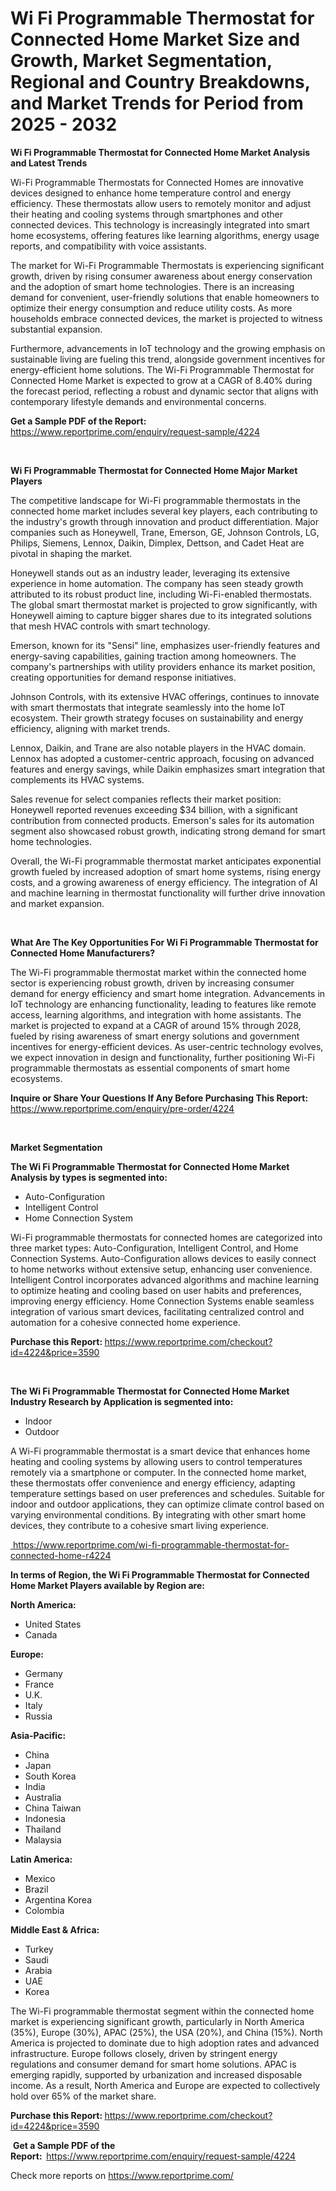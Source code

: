 <p><h1>Wi Fi Programmable Thermostat for Connected Home Market Size and Growth, Market Segmentation, Regional and Country Breakdowns, and Market Trends for Period from 2025 -  2032</h1></p><p><strong>Wi Fi Programmable Thermostat for Connected Home Market Analysis and Latest Trends</strong></p>
<p><p>Wi-Fi Programmable Thermostats for Connected Homes are innovative devices designed to enhance home temperature control and energy efficiency. These thermostats allow users to remotely monitor and adjust their heating and cooling systems through smartphones and other connected devices. This technology is increasingly integrated into smart home ecosystems, offering features like learning algorithms, energy usage reports, and compatibility with voice assistants.</p><p>The market for Wi-Fi Programmable Thermostats is experiencing significant growth, driven by rising consumer awareness about energy conservation and the adoption of smart home technologies. There is an increasing demand for convenient, user-friendly solutions that enable homeowners to optimize their energy consumption and reduce utility costs. As more households embrace connected devices, the market is projected to witness substantial expansion. </p><p>Furthermore, advancements in IoT technology and the growing emphasis on sustainable living are fueling this trend, alongside government incentives for energy-efficient home solutions. The Wi-Fi Programmable Thermostat for Connected Home Market is expected to grow at a CAGR of 8.40% during the forecast period, reflecting a robust and dynamic sector that aligns with contemporary lifestyle demands and environmental concerns.</p></p>
<p><strong>Get a Sample PDF of the Report:&nbsp;</strong> <a href="https://www.reportprime.com/enquiry/request-sample/4224?utm_campaign=2637&utm_medium=2&utm_source=Github&utm_content=ia&utm_term=19032025&utm_id=wi-fi-programmable-thermostat-for-connected-home">https://www.reportprime.com/enquiry/request-sample/4224</a></p>
<p>&nbsp;</p>
<p><strong>Wi Fi Programmable Thermostat for Connected Home Major Market Players</strong></p>
<p><p>The competitive landscape for Wi-Fi programmable thermostats in the connected home market includes several key players, each contributing to the industry's growth through innovation and product differentiation. Major companies such as Honeywell, Trane, Emerson, GE, Johnson Controls, LG, Philips, Siemens, Lennox, Daikin, Dimplex, Dettson, and Cadet Heat are pivotal in shaping the market.</p><p>Honeywell stands out as an industry leader, leveraging its extensive experience in home automation. The company has seen steady growth attributed to its robust product line, including Wi-Fi-enabled thermostats. The global smart thermostat market is projected to grow significantly, with Honeywell aiming to capture bigger shares due to its integrated solutions that mesh HVAC controls with smart technology.</p><p>Emerson, known for its "Sensi" line, emphasizes user-friendly features and energy-saving capabilities, gaining traction among homeowners. The company's partnerships with utility providers enhance its market position, creating opportunities for demand response initiatives. </p><p>Johnson Controls, with its extensive HVAC offerings, continues to innovate with smart thermostats that integrate seamlessly into the home IoT ecosystem. Their growth strategy focuses on sustainability and energy efficiency, aligning with market trends.</p><p>Lennox, Daikin, and Trane are also notable players in the HVAC domain. Lennox has adopted a customer-centric approach, focusing on advanced features and energy savings, while Daikin emphasizes smart integration that complements its HVAC systems.</p><p>Sales revenue for select companies reflects their market position: Honeywell reported revenues exceeding $34 billion, with a significant contribution from connected products. Emerson's sales for its automation segment also showcased robust growth, indicating strong demand for smart home technologies.</p><p>Overall, the Wi-Fi programmable thermostat market anticipates exponential growth fueled by increased adoption of smart home systems, rising energy costs, and a growing awareness of energy efficiency. The integration of AI and machine learning in thermostat functionality will further drive innovation and market expansion.</p></p>
<p>&nbsp;</p>
<p><strong>What Are The Key Opportunities For Wi Fi Programmable Thermostat for Connected Home Manufacturers?</strong></p>
<p><p>The Wi-Fi programmable thermostat market within the connected home sector is experiencing robust growth, driven by increasing consumer demand for energy efficiency and smart home integration. Advancements in IoT technology are enhancing functionality, leading to features like remote access, learning algorithms, and integration with home assistants. The market is projected to expand at a CAGR of around 15% through 2028, fueled by rising awareness of smart energy solutions and government incentives for energy-efficient devices. As user-centric technology evolves, we expect innovation in design and functionality, further positioning Wi-Fi programmable thermostats as essential components of smart home ecosystems.</p></p>
<p><strong>Inquire or Share Your Questions If Any Before Purchasing This Report:</strong> <a href="https://www.reportprime.com/enquiry/pre-order/4224?utm_campaign=2637&utm_medium=2&utm_source=Github&utm_content=ia&utm_term=19032025&utm_id=wi-fi-programmable-thermostat-for-connected-home">https://www.reportprime.com/enquiry/pre-order/4224</a></p>
<p>&nbsp;</p>
<p><strong>Market Segmentation</strong></p>
<p><strong>The Wi Fi Programmable Thermostat for Connected Home Market Analysis by types is segmented into:</strong></p>
<p><ul><li>Auto-Configuration</li><li>Intelligent Control</li><li>Home Connection System</li></ul></p>
<p><p>Wi-Fi programmable thermostats for connected homes are categorized into three market types: Auto-Configuration, Intelligent Control, and Home Connection Systems. Auto-Configuration allows devices to easily connect to home networks without extensive setup, enhancing user convenience. Intelligent Control incorporates advanced algorithms and machine learning to optimize heating and cooling based on user habits and preferences, improving energy efficiency. Home Connection Systems enable seamless integration of various smart devices, facilitating centralized control and automation for a cohesive connected home experience.</p></p>
<p><strong>Purchase this Report:&nbsp;</strong><a href="https://www.reportprime.com/checkout?id=4224&price=3590&utm_campaign=2637&utm_medium=2&utm_source=Github&utm_content=ia&utm_term=19032025&utm_id=wi-fi-programmable-thermostat-for-connected-home">https://www.reportprime.com/checkout?id=4224&price=3590</a></p>
<p>&nbsp;</p>
<p><strong>The Wi Fi Programmable Thermostat for Connected Home Market Industry Research by Application is segmented into:</strong></p>
<p><ul><li>Indoor</li><li>Outdoor</li></ul></p>
<p><p>A Wi-Fi programmable thermostat is a smart device that enhances home heating and cooling systems by allowing users to control temperatures remotely via a smartphone or computer. In the connected home market, these thermostats offer convenience and energy efficiency, adapting temperature settings based on user preferences and schedules. Suitable for indoor and outdoor applications, they can optimize climate control based on varying environmental conditions. By integrating with other smart home devices, they contribute to a cohesive smart living experience.</p></p>
<p><a href="https://www.reportprime.com/wi-fi-programmable-thermostat-for-connected-home-r4224?utm_campaign=2637&utm_medium=2&utm_source=Github&utm_content=ia&utm_term=19032025&utm_id=wi-fi-programmable-thermostat-for-connected-home">&nbsp;https://www.reportprime.com/wi-fi-programmable-thermostat-for-connected-home-r4224</a></p>
<p><strong>In terms of Region, the Wi Fi Programmable Thermostat for Connected Home Market Players available by Region are:</strong></p>
<p>
    <p> <strong> North America: </strong>
        <ul>
            <li>United States</li>
            <li>Canada</li>
        </ul>
        </p> 
    <p> <strong> Europe: </strong>
        <ul>
            <li>Germany</li>
            <li>France</li>
            <li>U.K.</li>
            <li>Italy</li>
            <li>Russia</li>
        </ul>
        </p> 
    <p> <strong> Asia-Pacific: </strong>
        <ul>
            <li>China</li>
            <li>Japan</li>
            <li>South Korea</li>
            <li>India</li>
            <li>Australia</li>
            <li>China Taiwan</li>
            <li>Indonesia</li>
            <li>Thailand</li>
            <li>Malaysia</li>
        </ul>
        </p> 
    <p> <strong> Latin America: </strong>
        <ul>
            <li>Mexico</li>
            <li>Brazil</li>
            <li>Argentina Korea</li>
            <li>Colombia</li>
        </ul>
        </p> 
    <p> <strong> Middle East & Africa: </strong>
        <ul>
            <li>Turkey</li>
            <li>Saudi</li>
            <li>Arabia</li>
            <li>UAE</li>
            <li>Korea</li>
        </ul>
    </p>
    </p>
<p><p>The Wi-Fi programmable thermostat segment within the connected home market is experiencing significant growth, particularly in North America (35%), Europe (30%), APAC (25%), the USA (20%), and China (15%). North America is projected to dominate due to high adoption rates and advanced infrastructure. Europe follows closely, driven by stringent energy regulations and consumer demand for smart home solutions. APAC is emerging rapidly, supported by urbanization and increased disposable income. As a result, North America and Europe are expected to collectively hold over 65% of the market share.</p></p>
<p><strong>Purchase this Report: </strong><a href="https://www.reportprime.com/checkout?id=4224&price=3590&utm_campaign=2637&utm_medium=2&utm_source=Github&utm_content=ia&utm_term=19032025&utm_id=wi-fi-programmable-thermostat-for-connected-home">https://www.reportprime.com/checkout?id=4224&price=3590</a></p>
<p>&nbsp;<strong>Get a Sample PDF of the Report:&nbsp;&nbsp;</strong><a href="https://www.reportprime.com/enquiry/request-sample/4224?utm_campaign=2637&utm_medium=2&utm_source=Github&utm_content=ia&utm_term=19032025&utm_id=wi-fi-programmable-thermostat-for-connected-home">https://www.reportprime.com/enquiry/request-sample/4224</a></p>
<p><strong></strong></p>
<p>Check more reports on <a href="https://www.reportprime.com/?utm_campaign=2637&utm_medium=2&utm_source=Github&utm_content=ia&utm_term=19032025&utm_id=wi-fi-programmable-thermostat-for-connected-home">https://www.reportprime.com/</a></p>
